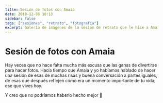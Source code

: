 ```yaml
---
title: Sesión de fotos con Amaia
date: 2018-12-06 10:13
sidebar: false
tags: ["sesiones", "retrato", "fotografía"]
excerpt: Galería de imágenes de la sesión de retrato que le hice a Amaia.
---
```


# Sesión de fotos con Amaia

Hay veces que no hace falta mucha más excusa que las ganas de divertirse para hacer fotos. Hacía tiempo que Amaia y yo habíamos hablado de hacer una sesión de esas de muchas risas y buena conversación a partes iguales, de esas que después reflejen cómo era un momento importante de tu vida; ese que vives hoy.

Y creo que no podríamos haberlo hecho mejor 🙂

<div class="flex flex-col ">
<Photo class="object-scale-down" name="amaia_2.jpg" />
<Photo class="object-scale-down" name="amaia_3.jpg" />
<Photo class="object-scale-down" name="amaia_1.jpg" />
<Photo class="object-scale-down" name="amaia_5.jpg" />
<Photo class="object-scale-down" name="amaia_6.jpg" />
<Photo class="object-scale-down" name="amaia_7.jpg" />
<Photo class="object-scale-down" name="amaia_8.jpg" />
<Photo class="object-scale-down" name="amaia_4.jpg" />
<Photo class="object-scale-down" name="amaia_9.jpg" />
<Photo class="object-scale-down" name="amaia_10.jpg"/>
</div>
